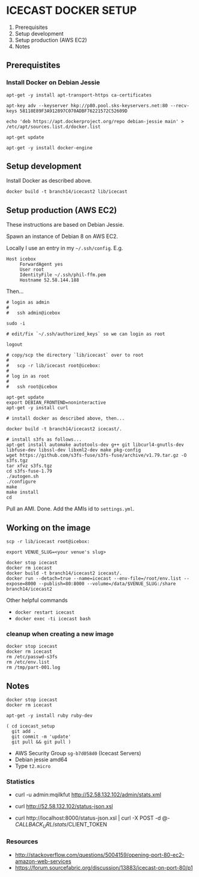 ICECAST DOCKER SETUP
====================

1. Prerequisites
2. Setup development
3. Setup production (AWS EC2)
4. Notes


Prerequistites
--------------

### Install Docker on Debian Jessie

```
apt-get -y install apt-transport-https ca-certificates

apt-key adv --keyserver hkp://p80.pool.sks-keyservers.net:80 --recv-keys 58118E89F3A912897C070ADBF76221572C52609D

echo 'deb https://apt.dockerproject.org/repo debian-jessie main' > /etc/apt/sources.list.d/docker.list

apt-get update

apt-get -y install docker-engine
```


Setup development
-----------------

Install Docker as described above.

```
docker build -t branch14/icecast2 lib/icecast
```


Setup production (AWS EC2)
--------------------------

These instructions are based on Debian Jessie.

Spawn an instance of Debian 8 on AWS EC2.

Locally I use an entry in my `~/.ssh/config`. E.g.

```
Host icebox
     ForwardAgent yes
     User root
     IdentityFile ~/.ssh/phil-ffm.pem
     Hostname 52.58.144.188

```

Then...


```
# login as admin
#
#   ssh admin@icebox

sudo -i

# edit/fix `~/.ssh/authorized_keys` so we can login as root

logout

# copy/scp the directory `lib/icecast` over to root
#
#   scp -r lib/icecast root@icebox:
#
# log in as root
#
#   ssh root@icebox

apt-get update
export DEBIAN_FRONTEND=noninteractive
apt-get -y install curl

# install docker as described above, then...

docker build -t branch14/icecast2 icecast/.

# install s3fs as follows...
apt-get install automake autotools-dev g++ git libcurl4-gnutls-dev libfuse-dev libssl-dev libxml2-dev make pkg-config
wget https://github.com/s3fs-fuse/s3fs-fuse/archive/v1.79.tar.gz -O s3fs.tgz
tar xfvz s3fs.tgz
cd s3fs-fuse-1.79
./autogen.sh
./configure
make
make install
cd
```

Pull an AMI. Done. Add the AMIs id to `settings.yml`.


Working on the image
--------------------


```
scp -r lib/icecast root@icebox:
```




```
export VENUE_SLUG=<your venue's slug>

docker stop icecast
docker rm icecast
docker build -t branch14/icecast2 icecast/.
docker run --detach=true --name=icecast --env-file=/root/env.list --expose=8000 --publish=80:8000 --volume=/data/$VENUE_SLUG:/share branch14/icecast2

```

Other helpful commands

* `docker restart icecast`
* `docker exec -ti icecast bash`



### cleanup when creating a new image

```
docker stop icecast
docker rm icecast
rm /etc/passwd-s3fs
rm /etc/env.list
rm /tmp/part-001.log
```

Notes
-----

```
docker stop icecast
docker rm icecast

apt-get -y install ruby ruby-dev

( cd icecast_setup
  git add .
  git commit -m 'update'
  git pull && git pull )
```

* AWS Security Group `sg-b7d058d0` (Icecast Servers)
* Debian jessie amd64
* Type `t2.micro`

### Statistics

* curl -u admin:mqilkfut http://52.58.132.102/admin/stats.xml
* curl http://52.58.132.102/status-json.xsl

* curl http://localhost:8000/status-json.xsl | curl -X POST -d @- $CALLBACK_URL/stats/$CLIENT_TOKEN

### Resources

* http://stackoverflow.com/questions/5004159/opening-port-80-ec2-amazon-web-services
* https://forum.sourcefabric.org/discussion/13883/icecast-on-port-80/p1
